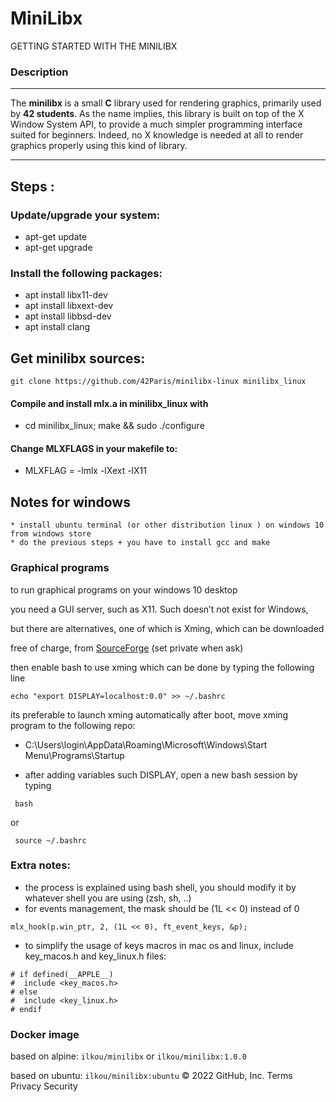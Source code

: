 # MiniLibx
GETTING STARTED WITH THE MINILIBX
### **Description**
---

The **minilibx** is a small **C** library used for rendering graphics, primarily used by **42 students**. As the name implies, this library is built on top of the X Window System API, to provide a much simpler programming interface suited for beginners. Indeed, no X knowledge is needed at all to render graphics properly using this kind of library.

---

## Steps :

### Update/upgrade your system:

* apt-get update
* apt-get upgrade

### Install the following packages:

* apt install libx11-dev
* apt install libxext-dev
* apt install libbsd-dev
* apt install clang

## Get minilibx sources:
```
git clone https://github.com/42Paris/minilibx-linux minilibx_linux
```

#### Compile and install mlx.a in minilibx_linux with

* cd minilibx_linux; make && sudo ./configure

#### Change MLXFLAGS in your makefile to:

* MLXFLAG = -lmlx -lXext -lX11

## Notes for windows
```
* install ubuntu terminal (or other distribution linux ) on windows 10 from windows store
* do the previous steps + you have to install gcc and make
```
### Graphical programs

to run graphical programs on your windows 10 desktop

you need a GUI server, such as X11. Such doesn’t not exist for Windows,

but there are alternatives, one of which is Xming, which can be downloaded

free of charge, from [SourceForge](https://sourceforge.net/projects/xming/) (set private when ask)

then enable bash to use xming which can be done by typing the following line

```
echo "export DISPLAY=localhost:0.0" >> ~/.bashrc
```

its preferable to launch xming automatically after boot, move xming program to the following repo:

* C:\Users\login\AppData\Roaming\Microsoft\Windows\Start Menu\Programs\Startup


- after adding variables such DISPLAY, open a new bash session by typing
```
 bash
```
or
```
 source ~/.bashrc
```
### Extra notes:
* the process is explained using bash shell, you should modify it by whatever shell you are using (zsh, sh, ..)
* for events management, the mask should be (1L << 0) instead of 0
```
mlx_hook(p.win_ptr, 2, (1L << 0), ft_event_keys, &p);
```
* to simplify the usage of keys macros in mac os and linux, include key_macos.h and key_linux.h files:
```
# if defined(__APPLE__)
#  include <key_macos.h>
# else
#  include <key_linux.h>
# endif
```

### Docker image

based on alpine: `ilkou/minilibx` or `ilkou/minilibx:1.0.0`

based on ubuntu: `ilkou/minilibx:ubuntu`
© 2022 GitHub, Inc.
Terms
Privacy
Security

